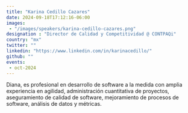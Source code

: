 ```yaml
---
title: "Karina Cedillo Cazares"
date: 2024-09-18T17:12:16-06:00
images: 
 - "/images/speakers/karina-cedillo-cazares.png"
designation : "Director de Calidad y Competitividad @ CONTPAQi"
country: "mx"
twitter: ""
linkedin: "https://www.linkedin.com/in/karinacedillo/"
github: ""
events: 
 - oct-2024
---
```


Diana, es profesional en desarrollo de software a la medida con amplia experiencia en agilidad, administración cuantitativa de proyectos, aseguramiento de calidad de software, mejoramiento de procesos de software, análisis de datos y métricas.
